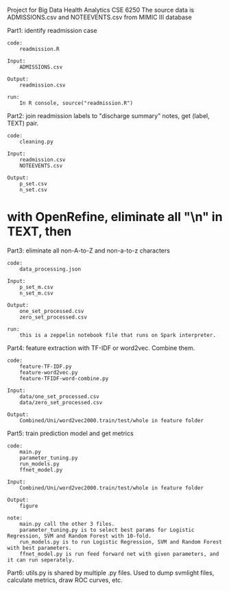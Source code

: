 Project for Big Data Health Analytics CSE 6250
The source data is ADMISSIONS.csv and NOTEEVENTS.csv from MIMIC III database



Part1: identify readmission case
	
	code:
		readmission.R

	Input:
		ADMISSIONS.csv

	Output:
		readmission.csv

	run:
		In R console, source("readmission.R")
		


Part2: join readmission labels to "discharge summary" notes, get (label, TEXT) pair.
	
	code: 
		cleaning.py

	Input:
		readmission.csv
		NOTEEVENTS.csv

	Output:
		p_set.csv
		n_set.csv



# with OpenRefine, eliminate all "\n" in TEXT, then
Part3: eliminate all non-A-to-Z and non-a-to-z characters

	code: 
		data_processing.json

	Input:
		p_set_m.csv
		n_set_m.csv

	Output:
		one_set_processed.csv
		zero_set_processed.csv

	run:
		this is a zeppelin notebook file that runs on Spark interpreter.



Part4: feature extraction with TF-IDF or word2vec. Combine them.
	
	code:
		feature-TF-IDF.py
		feature-word2vec.py
		feature-TFIDF-word-combine.py

	Input:
		data/one_set_processed.csv
		data/zero_set_processed.csv

	Output:
		Combined/Uni/word2vec2000.train/test/whole in feature folder
		


Part5: train prediction model and get metrics

	code:
		main.py
		parameter_tuning.py
		run_models.py
		ffnet_model.py

	Input:
		Combined/Uni/word2vec2000.train/test/whole in feature folder

	Output:
		figure

	note:
		main.py call the other 3 files.
		parameter_tuning.py is to select best params for Logistic Regression, SVM and Random Forest with 10-fold.
		run_models.py is to run Logistic Regression, SVM and Random Forest with best parameters.
		ffnet_model.py is run feed forward net with given parameters, and it can run seperately.



Part6: utils.py is shared by multiple .py files. Used to dump svmlight files, calculate metrics, draw ROC curves, etc.



